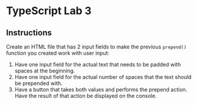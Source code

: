# TypeScript Lab 3

## Instructions

Create an HTML file that has 2 input fields to make the previous `prepend()`
function you created work with user input:

1. Have one input field for the actual text that needs to be padded with spaces
   at the beginning.
2. Have one input field for the actual number of spaces that the text should be
   prepended with.
3. Have a button that takes both values and performs the prepend action. Have
   the result of that action be displayed on the console.
